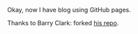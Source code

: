 Okay, now I have blog using GitHub pages.

Thanks to Barry Clark: forked [his repo](https://github.com/barryclark/jekyll-now).
